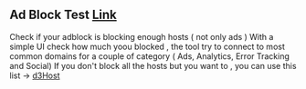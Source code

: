 ## Ad Block Test  [Link](https://artem-sherbachuk.github.io/toolz/adblock)
Check if your adblock is blocking enough hosts ( not only ads )
With a simple UI check how much yoou blocked , the tool try to connect to most common domains for a couple of category ( Ads, Analytics, Error Tracking and Social)
If you don't block all the hosts but you want to , you can use this list -> [d3Host](https://raw.githubusercontent.com/d3ward/toolz/master/src/d3host.txt)